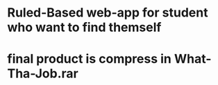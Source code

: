 # Ruled-Based web-app for student who want to find themself
#  final product is compress in What-Tha-Job.rar
